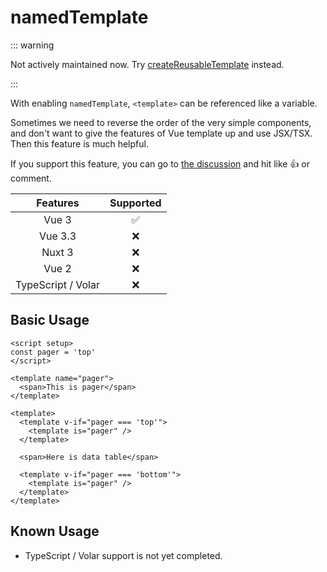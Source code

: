 # namedTemplate

<StabilityLevel level="experimental" />

::: warning

Not actively maintained now. Try [createReusableTemplate](https://vueuse.org/core/createReusableTemplate/) instead.

:::

With enabling `namedTemplate`, `<template>` can be referenced like a variable.

Sometimes we need to reverse the order of the very simple components, and don't want to give the features of Vue template up and use JSX/TSX. Then this feature is much helpful.

If you support this feature, you can go to [the discussion](https://github.com/vuejs/core/discussions/6898) and hit like :+1: or comment.

|      Features      |     Supported      |
| :----------------: | :----------------: |
|       Vue 3        | :white_check_mark: |
|      Vue 3.3       |        :x:         |
|       Nuxt 3       |        :x:         |
|       Vue 2        |        :x:         |
| TypeScript / Volar |        :x:         |

## Basic Usage

```vue {5-7,10-12,16-18}
<script setup>
const pager = 'top'
</script>

<template name="pager">
  <span>This is pager</span>
</template>

<template>
  <template v-if="pager === 'top'">
    <template is="pager" />
  </template>

  <span>Here is data table</span>

  <template v-if="pager === 'bottom'">
    <template is="pager" />
  </template>
</template>
```

## Known Usage

- TypeScript / Volar support is not yet completed.
